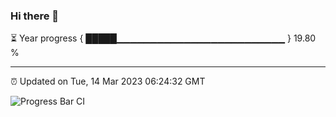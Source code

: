 ### Hi there 👋

⏳ Year progress { █████▁▁▁▁▁▁▁▁▁▁▁▁▁▁▁▁▁▁▁▁▁▁▁▁▁ } 19.80 %

---

⏰ Updated on Tue, 14 Mar 2023 06:24:32 GMT

![Progress Bar CI](https://github.com/ZhaoGui/ZhaoGui/workflows/Progress%20Bar%20CI/badge.svg)
